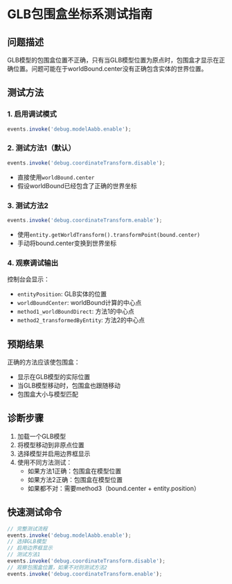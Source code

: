 # GLB包围盒坐标系测试指南

## 问题描述
GLB模型的包围盒位置不正确，只有当GLB模型位置为原点时，包围盒才显示在正确位置。问题可能在于worldBound.center没有正确包含实体的世界位置。

## 测试方法

### 1. 启用调试模式
```javascript
events.invoke('debug.modelAabb.enable');
```

### 2. 测试方法1（默认）
```javascript
events.invoke('debug.coordinateTransform.disable');
```
- 直接使用`worldBound.center`
- 假设worldBound已经包含了正确的世界坐标

### 3. 测试方法2
```javascript
events.invoke('debug.coordinateTransform.enable');
```
- 使用`entity.getWorldTransform().transformPoint(bound.center)`
- 手动将bound.center变换到世界坐标

### 4. 观察调试输出
控制台会显示：
- `entityPosition`: GLB实体的位置
- `worldBoundCenter`: worldBound计算的中心点
- `method1_worldBoundDirect`: 方法1的中心点
- `method2_transformedByEntity`: 方法2的中心点

## 预期结果

正确的方法应该使包围盒：
- 显示在GLB模型的实际位置
- 当GLB模型移动时，包围盒也跟随移动
- 包围盒大小与模型匹配

## 诊断步骤

1. 加载一个GLB模型
2. 将模型移动到非原点位置
3. 选择模型并启用边界框显示
4. 使用不同方法测试：
   - 如果方法1正确：包围盒在模型位置
   - 如果方法2正确：包围盒在模型位置
   - 如果都不对：需要method3（bound.center + entity.position）

## 快速测试命令
```javascript
// 完整测试流程
events.invoke('debug.modelAabb.enable');
// 选择GLB模型
// 启用边界框显示
// 测试方法1
events.invoke('debug.coordinateTransform.disable');
// 观察包围盒位置，如果不对则测试方法2
events.invoke('debug.coordinateTransform.enable');
```